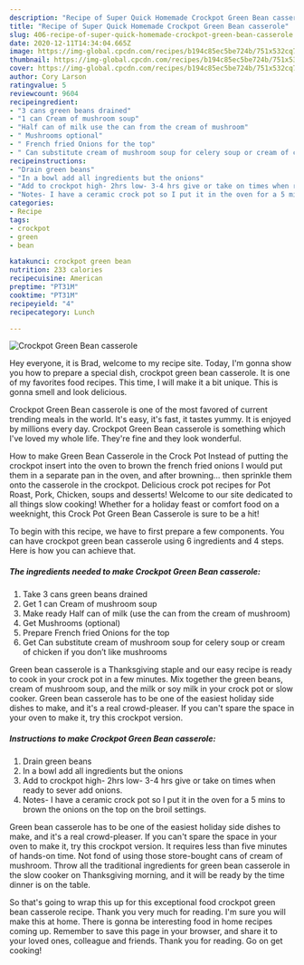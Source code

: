 ```yaml
---
description: "Recipe of Super Quick Homemade Crockpot Green Bean casserole"
title: "Recipe of Super Quick Homemade Crockpot Green Bean casserole"
slug: 406-recipe-of-super-quick-homemade-crockpot-green-bean-casserole
date: 2020-12-11T14:34:04.665Z
image: https://img-global.cpcdn.com/recipes/b194c85ec5be724b/751x532cq70/crockpot-green-bean-casserole-recipe-main-photo.jpg
thumbnail: https://img-global.cpcdn.com/recipes/b194c85ec5be724b/751x532cq70/crockpot-green-bean-casserole-recipe-main-photo.jpg
cover: https://img-global.cpcdn.com/recipes/b194c85ec5be724b/751x532cq70/crockpot-green-bean-casserole-recipe-main-photo.jpg
author: Cory Larson
ratingvalue: 5
reviewcount: 9604
recipeingredient:
- "3 cans green beans drained"
- "1 can Cream of mushroom soup"
- "Half can of milk use the can from the cream of mushroom"
- " Mushrooms optional"
- " French fried Onions for the top"
- " Can substitute cream of mushroom soup for celery soup or cream of chicken if you dont like mushrooms"
recipeinstructions:
- "Drain green beans"
- "In a bowl add all ingredients but the onions"
- "Add to crockpot high- 2hrs low- 3-4 hrs give or take on times when ready to sever add onions."
- "Notes- I have a ceramic crock pot so I put it in the oven for a 5 mins to brown the onions on the top on the broil settings."
categories:
- Recipe
tags:
- crockpot
- green
- bean

katakunci: crockpot green bean 
nutrition: 233 calories
recipecuisine: American
preptime: "PT31M"
cooktime: "PT31M"
recipeyield: "4"
recipecategory: Lunch

---
```



![Crockpot Green Bean casserole](https://img-global.cpcdn.com/recipes/b194c85ec5be724b/751x532cq70/crockpot-green-bean-casserole-recipe-main-photo.jpg)

Hey everyone, it is Brad, welcome to my recipe site. Today, I'm gonna show you how to prepare a special dish, crockpot green bean casserole. It is one of my favorites food recipes. This time, I will make it a bit unique. This is gonna smell and look delicious.

Crockpot Green Bean casserole is one of the most favored of current trending meals in the world. It's easy, it's fast, it tastes yummy. It is enjoyed by millions every day. Crockpot Green Bean casserole is something which I've loved my whole life. They're fine and they look wonderful.

How to make Green Bean Casserole in the Crock Pot Instead of putting the crockpot insert into the oven to brown the french fried onions I would put them in a separate pan in the oven, and after browning… then sprinkle them onto the casserole in the crockpot. Delicious crock pot recipes for Pot Roast, Pork, Chicken, soups and desserts! Welcome to our site dedicated to all things slow cooking! Whether for a holiday feast or comfort food on a weeknight, this Crock Pot Green Bean Casserole is sure to be a hit!


To begin with this recipe, we have to first prepare a few components. You can have crockpot green bean casserole using 6 ingredients and 4 steps. Here is how you can achieve that.

<!--inarticleads1-->

##### The ingredients needed to make Crockpot Green Bean casserole:

1. Take 3 cans green beans drained
1. Get 1 can Cream of mushroom soup
1. Make ready Half can of milk (use the can from the cream of mushroom)
1. Get  Mushrooms (optional)
1. Prepare  French fried Onions for the top
1. Get  Can substitute cream of mushroom soup for celery soup or cream of chicken if you don’t like mushrooms


Green bean casserole is a Thanksgiving staple and our easy recipe is ready to cook in your crock pot in a few minutes. Mix together the green beans, cream of mushroom soup, and the milk or soy milk in your crock pot or slow cooker. Green bean casserole has to be one of the easiest holiday side dishes to make, and it&#39;s a real crowd-pleaser. If you can&#39;t spare the space in your oven to make it, try this crockpot version. 

<!--inarticleads2-->

##### Instructions to make Crockpot Green Bean casserole:

1. Drain green beans
1. In a bowl add all ingredients but the onions
1. Add to crockpot high- 2hrs low- 3-4 hrs give or take on times when ready to sever add onions.
1. Notes- I have a ceramic crock pot so I put it in the oven for a 5 mins to brown the onions on the top on the broil settings.


Green bean casserole has to be one of the easiest holiday side dishes to make, and it&#39;s a real crowd-pleaser. If you can&#39;t spare the space in your oven to make it, try this crockpot version. It requires less than five minutes of hands-on time. Not fond of using those store-bought cans of cream of mushroom. Throw all the traditional ingredients for green bean casserole in the slow cooker on Thanksgiving morning, and it will be ready by the time dinner is on the table. 

So that's going to wrap this up for this exceptional food crockpot green bean casserole recipe. Thank you very much for reading. I'm sure you will make this at home. There is gonna be interesting food in home recipes coming up. Remember to save this page in your browser, and share it to your loved ones, colleague and friends. Thank you for reading. Go on get cooking!
